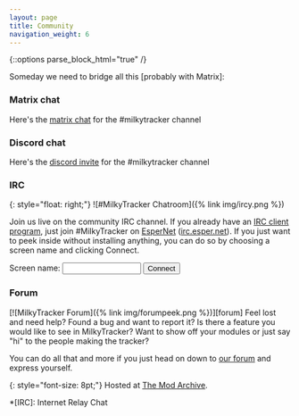 ```yaml
---
layout: page
title: Community
navigation_weight: 6
---
```

{::options parse_block_html="true" /}

Someday we need to bridge all this [probably with Matrix]:

### Matrix chat

Here's the [matrix chat](https://matrix.to/#/#milkytracker:matrix.org) for the #milkytracker channel

### Discord chat

Here's the [discord invite](https://discord.gg/YhT7SXKBh7) for the #milkytracker channel

### IRC
<div class="section">
{: style="float: right;"}
![#MilkyTracker Chatroom]({% link img/ircy.png %})

Join us live on the community IRC channel. If you already have an [IRC client program][irc-clients], just join #MilkyTracker on [EsperNet] ([irc.esper.net]). If you just want to peek inside without installing anything, you can do so by choosing a screen name and clicking Connect.
<form id="login" action="http://webchat.esper.net/" onsubmit="javascript:return validateLogin();">
Screen name:
<input type="text" id="nick" name="nick" maxlength="30" style="width: 20ex;" />
<input id="connect" type="submit" value="Connect" />
<input name="channels" type="hidden" value="MilkyTracker" />
<input name="prompt" type="hidden" value="0" />
<input name="bg_color" type="hidden" value="223344" />
</form>
</div>

<!-- 
We don't need this, do we?
### E-mail
<div class="section">
You can also contact the MilkyTracker team by email at <span class="email">ten.rekcartyklim@troppus</span>. If the address looks weird, maybe you should look at it from <cite>reverse</cite> angle.
</div>
-->

### Forum

<div class="section">
[![MilkyTracker Forum]({% link img/forumpeek.png %})][forum]
Feel lost and need help?  
Found a bug and want to report it?  
Is there a feature you would like to see in MilkyTracker?  
Want to show off your modules or just say "hi" to the people making the tracker?

You can do all that and more if you just head on down to <a href="http://modarchive.org/forums/index.php?board=30.0">our forum</a> and express yourself.

{: style="font-size: 8pt;"}
Hosted at [The Mod Archive][mod-archive].
</div>

<script type="text/javascript">
    //<![CDATA[
        setTimeout("document.getElementById('nick').focus();", 0);
    //]]>
</script>

*[IRC]: Internet Relay Chat

[forum]: http://modarchive.org/forums/index.php?board=30.0
[mod-archive]: http://modarchive.org
[irc-clients]: http://en.wikipedia.org/wiki/Comparison_of_Internet_Relay_Chat_clients
[EsperNet]: http://esper.net/
[irc.esper.net]: irc://irc.esper.net/MilkyTracker
